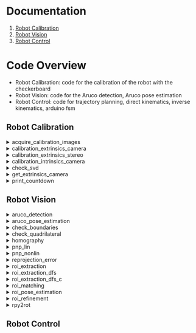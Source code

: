 # Documentation
1. [Robot Calibration](#robot-calibration)
2. [Robot Vision](#robot-vision)
3. [Robot Control](#usage)

# Code Overview
+ Robot Calibration: code for the calibration of the robot with the checkerboard
+ Robot Vision: code for the Aruco detection, Aruco pose estimation
+ Robot Control: code for trajectory planning, direct kinematics, inverse kinematics, arduino fsm

<a name="robot-calibration"></a>
## Robot Calibration
<!-- acquire_calibration_images matlab function -->
<details>
    <summary>
        acquire_calibration_images
    </summary>

    images = acquire_calibration_images(n_images, cameras, dirs_images)

Input params:
+ **n_images**: number of the images to be acquired from each camera
+ **cameras**: cell array of camera objects (cf. webcam(...))
+ **dirs_images**: cell array with the directory paths where to save the images

Output params:
+ **images**: cell array of acquired images. images{i,j} is the i-th image acquired from the j-th camera
</details>

<!-- calibration_extrinsics_camera matlab function -->
<details>
    <summary>
        calibration_extrinsics_camera
    </summary>

    [R_cam, t_cam] = calibration_extrinsics_camera(cam, K, step_size, grid_arrangement, cm2px_scale, dir)

Input params:
+ **cam**:                webcam object (cf. webcam(...))
+ **K**:                  intrinsics matrix of the camera (literature convention)
+ **step_size**:          side of the squares of the checkerboard (cm)
+ **grid_arrangement**:   [x-steps y-steps] steps of the checkerboard along x,y axes
+ **cm2px_scale**:        dimension in cm of 1 pixel of the rectified image
+ **dir**:                directory where to write/read the calibration files

Output params:
+ **R_cam**: rotation matrix of the camera pose in the world frame (literature convention)
+ **t_cam**: translation vector of the camera pose in the world frame (literature convention)
</details>

<!-- calibration_extrinsics_stereo matlab function -->
<details>
    <summary>
        calibration_extrinsics_stereo
    </summary>

    [delta_R, delta_t, E, F] = calibration_extrinsics_stereo(P1, K1, P2, K2, dir)

Input params:
+ **P1**:         projection matrix of the first camera (literature convention)    
+ **K1**:         intrinsics matrix of the first camera (literature convention)   
+ **P2**:         projection matrix of the second camera (literature convention)    
+ **K2**:          intrinsics matrix of the second camera (literature convention)   
+ **dir**:        cell array of the folder names where the script save the results 

Output params:
+ **delta_R**:    rotation matrix of the pose of second camera wrt the first camera (literature convention)
+ **delta_t**:    translation vector of the pose of second camera wrt the first camera (literature convention)
+ **E**:          essential matrix of the stereo pair (literature convention)
+ **F**:          fundamental matrix of the stereo pair (literature convention)
</details>

<!-- calibration_intrinsics_camera matlab function -->
<details>
    <summary>
        calibration_intrinsics_camera
    </summary>

    [P, K, intrinsics] = calibration_intrinsics_camera(n_intrinsics, n_radial_dist, step_size, grid_arrangement, cm2px_scale, dir_images)

Input params:
+ **n_intrinsics**:       number of intrisics to be calibrated (4, 5)
    + 4: fx, fy, u0, v0
    + 5: fx, fy, u0, v0, skew
+ **n_radial_dist**:      number of the distortion coefficient to be calibrated (1, 2)
+ **step_size**:          side of the squares of the checkerboard (cm)
+ **grid_arrangement**:   [x-steps y-steps] steps of the checkerboard along x,y axes
+ **cm2px_scale**:        dimension in cm of 1 pixel of the rectified images   
+ **dir_images**:         path of the directory containing the checkerboard images  

Output params:
+ **P:                  cell array of projection matrices associated to the checkerboard images (literature convention)
+ **K:                  calibrated intrisics matrix (literature convention)
+ **intrinsics:         table with intrinsics and radial distortion parameters 
</details>

<!-- check_svd matlab function -->
<details>
    <summary>
        check_svd
    </summary>

    sigma_svd = check_svd(X)

Input params:
+ **X**: cell array of candidated linearly dependent arrays

Output params:
+ **sigma_svd**: singolar values of the concatenated arrays
</details>

<!-- get_extrinsics_camera matlab function -->
<details>
    <summary>
        get_extrinsics_camera
    </summary>

    [R, t, G] = get_extrinsics_camera(P, K) 

Input params:
+ **P**: projective matrices (literature convention)
+ **K**: intrinsics matrices (literature convention)

Output params:
+ **R**: rotation matrices (literature convention)
+ **t**: translation vectors (literature convention)
+ **G**: roto-translation matrices (literature convention)
</details>

<!-- print_countdown matlab function -->
<details>
    <summary>
        print_countdown
    </summary>

    print_countdown(length)

Input params:
+ **length**: duration of the countdown [s]
</details>

<a name="robot-vision"></a>
## Robot Vision
<!-- aruco_detection matlab function -->
<details>
    <summary>
        aruco_detection
    </summary>

    [rois_matched, i_arucos] = aruco_detection(img, aruco_markers, varargin)

Input params:
+ **img**: input image
+ **ruco_markers**: input marker dictionary
+ **varargin**: collection of optional parameters check official Matlab documentation

Output params:
+ **rois_matched**: matched rois among the rois
+ **i_arucos**: indices of the matched marker for every rois matched
</details>

<!-- aruco_pose_estimation matlab function -->
<details>
    <summary>
        aruco_pose_estimation
    </summary>

    [rois, i_arucos, rois_R, rois_t] = aruco_pose_estimation(img, aruco_markers, aruco_real_sides, K, R_cam, t_cam, varargin)

Input params:
+ **img**:                input image
+ **aruco_markers**:      input marker dictionary
+ **aruco_real_sides**:   lengths of the markers in the dictionary [cm]
+ **K**:                  intrisics matrix of the camera (Matlab convention)
+ **R_cam**:              rotation matrix of the camera pose in the world frame (Matlab convention)
+ **t_cam**:              translation matrix of the camera pose in the world frame (Matlab convention)
+ **varargin**: collection of optional parameters check official Matlab documentation

Output params:
+ **rois**:               rois matched with the markers
+ **i_arucos**:           indices of the matched marker for every rois matched 
+ **rois_R**:             rotation matrices of the roi poses (Matlab convention)
+ **rois_t**:             translation vectors of the roi poses (Matlab convention)
</details>

<!-- check_boundaries matlab function -->
<details>
    <summary>
        check_boundaries
    </summary>

    check_ans = check_boundaries(i, j, img_size)

Input params:
+ **i**:          i point coordinate (row)
+ **j**:          j point coordinate (column)
+ **img_size**:   1x2 (rows img limit, columns img limit)

Output params:
+ **check_ans**:  1 if the point is inside the image size 0 otherwise
</details>

<!-- check_quadrilateral matlab function -->
<details>
    <summary>
        check_quadrilateral
    </summary>

    is_valid_quad = check_quadrilateral(points, varargin)

Input params:
+ **points**:   Array Nx2, example [ [x1,y1]; [x2,y2]; ...; [xN,yN] ]
+ **varargin**: collection of optional parameters check official Matlab documentation

Output params:
+ **is_valid_quad**: return 1 if this is a valid quadrilateral 0 otherwise
</details>

<!-- homography matlab function -->
<details>
    <summary>
        homography
    </summary>

    Y = homography(X, H)

Input params:
+ **X**:      Input set points (inhomogeneous coordinates)
+ **H**:      Linear transformation between homogeneous coordinates (Matlab convention: hom(Y) = hom(X)*H)

Output params:
+ **Y**:      Transformed output points (Matlab convention)
</details>

<!-- pnp_lin matlab function -->
<details>
    <summary>
        pnp_lin
    </summary>

    [R, t, reproj_err] = pnp_lin(X_image, X_world, K)

Input params:
+ **X_image**:    Nx2 array, 2D image points
+ **X_world**:    Nx3 array, 3D world points

Output params:
+ **R**:          rotation matrix 3x3 (Matlab convention)
+ **t**:          translate vector 1x3 (Matlab convention)
+ **reproj_err**: reprojection error (RMS value)
</details>

<!-- pnp_nonlin matlab function -->
<details>
    <summary>
        pnp_nonlin
    </summary>

    [R, t] = PNP_NONLIN(R0, t0, X_image, X_world, K) refines the input camera pose R0, t0 from a set of 2D-3D correspondences defined by X_image, X_world 
%   respectively. The algorithm minimizes the reprojection errors.

    [R, t, reproj_err] = PNP_NONLIN(R0, t0, X_image, X_world, K) return also the RMS value of the reprojection errors of the 3D-2D correspondences.

Input params:
+ **R0**:         Initial rotation matrix for the non-linear iterative method, typically calculate through the pnp_lin function
+ **t0**:         Initial translate vector for the non-linear iterative method, typically calculate through the pnp_lin function
+ **X_image**:    Nx2 array, 2D image points
+ **X_world**:    Nx3 array, 3D world points
+ **K**:          Intrisics matrix of the input camera

Output params:
+ **R**:          rotation matrix 3x3 (Matlab convetion)
+ **t**:          translate vector 1x3 (Matlab convetion)
+ **reproj_err**: reprojection error (RMS value)
</details>

<!-- reprojection_error matlab function -->
<details>
    <summary>
        reprojection_error
    </summary>

    [err, J_ext] = reprojection_error(m, M, K, R, t)

Input params:
+ **m**:      2D point (image point)
+ **M**:      3D point (world point)
+ **K**:      Intrisics matrix of the input camera
+ **R**:      Rotation matrix 3x3 (Matlab convention)
+ **t**:      Translation vector 1x3 (Matlab convention)

Output params:
+ **err**:    component-wise reprojection error between m and M*[R; t]*K
+ **J_ext**:  Jacobian of err wrt the external parameters
</details>

<!-- roi_extraction matlab function -->
<details>
    <summary>
        roi_extraction
    </summary>

    rois_raw = roi_extraction(img, img_gray, varargin)

Input params:
+ **img**:      input image
+ **img_gray**: input image grayscale
+ **varargin**: collection of optional parameters check official Matlab

Output params:
+ **rois_raw**: extracted rois without any refinement
</details>

<!-- roi_extraction_dfs matlab function -->
<details>
    <summary>
        roi_extraction_dfs
    </summary>

    components = roi_extraction_dfs(img_canny)

Input params:
+ **img_canny**: input image filtered by Canny edge detector

Output params:
+ **components**: cell array of the connected components (points and tails)
</details>

<!-- roi_extraction_dfs_c matlab function -->
<details>
    <summary>
        roi_extraction_dfs_c
    </summary>

TODO
</details>

<!-- roi_matching matlab function -->
<details>
    <summary>
        roi_matching
    </summary>

    [rois_matched, i_rois_matched, i_arucos] = roi_matching(img, img_gray, rois, aruco_markers, varargin)

Input params:
+ **img**: input image
+ **img_gray**: input image grayscale
+ **rois**: region of interest candidated for matching with markers
+ **aruco_markers**: input marker dictionary
+ **varargin**: collection of optional parameters check official Matlab

Output params:
+ **rois_matched**: matched rois among the rois
+ **i_rois_matched**: indices of the rois_matched in the rois cell array
+ **i_arucos**: indices of the matched marker for every rois matched 
</details>

<!-- roi_pose_estimation matlab function -->
<details>
    <summary>
        roi_pose_estimation
    </summary>

    [R, t] = roi_pose_estimation(img, rois, i_arucos, aruco_real_sides, K, R_cam, t_cam, varargin)

Input params:
+ **img**: input image
+ **rois**: regions of interest matched with the markers
+ **i_arucos**: indices of the matched marker for every rois matched 
+ **aruco_real_sides**: lengths of the markers in the dictionary [cm]
+ **K**: intrisics matrix of the camera (Matlab convention)
+ **R_cam**: rotation matrix of the camera pose in the world frame (Matlab convention)
+ **t_cam**: translation matrix of the camera pose in the world frame (Matlab convention)
+ **varargin**: collection of optional parameters check official Matlab

Output params:
+ **R**: rotation matrices of the rois poses in the world frame (Matlab convention)
+ **t**: translation vectors of the rois poses in the world frame (Matlab convention)
</details>

<!-- roi_refinement matlab function -->
<details>
    <summary>
        roi_refinement
    </summary>

    [rois_refined, i_rois_refined] = roi_refinement(img, rois_raw, varargin)

Input params:
+ **img**: input image
+ **rois_raw**: extracted region of interests
+ **varargin**: collection of optional parameters check official Matlab

Output params:
+ **rois_refined**: valid rois among the rois_raw
+ **i_rois_refined**: indices of the rois_refined in the rois_raw cell array
</details>

<!-- roi_refinement matlab function -->
<details>
    <summary>
        rpy2rot
    </summary>

    [R, J_roll, J_pitch, J_yaw] = rpy2rot(a)

Input params:
+ **a**: a(1) = roll  (x-axis), a(2) = pitch (y-axis), a(3) = yaw (z-axis)

Output params:
+ **R**: R = Rx(roll)*Ry(pitch)*Rz(yaw)
+ **J_roll**: Jacobian of R wrt roll
+ **J_pitch**: Jacobian of R wrt pitch
+ **J_yaw**: Jacobian of R wrt yaw
</details>

<a name="robot-control"></a>
## Robot Control